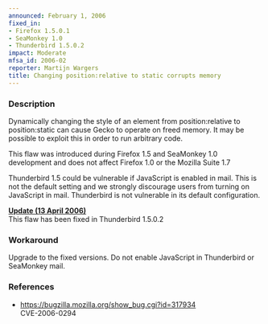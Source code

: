 ```yaml
---
announced: February 1, 2006
fixed_in:
- Firefox 1.5.0.1
- SeaMonkey 1.0
- Thunderbird 1.5.0.2
impact: Moderate
mfsa_id: 2006-02
reporter: Martijn Wargers
title: Changing position:relative to static corrupts memory
---
```


<h3>Description</h3>

<p>Dynamically changing the style of an element from position:relative
to position:static can cause Gecko to operate on freed memory.
It may be possible to exploit this in order to run arbitrary
code.</p>

<p>This flaw was introduced during Firefox 1.5 and SeaMonkey 1.0
development and does not affect Firefox 1.0 or the Mozilla Suite 1.7</p>

<p class="note">Thunderbird 1.5 could be vulnerable if JavaScript is
enabled in mail. This is not the default setting and we strongly
discourage users from turning on JavaScript in mail. Thunderbird
is not vulnerable in its default configuration.</p>

<p><strong style="text-decoration: underline;">Update (13 April 2006)</strong><br/>
This flaw has been fixed in Thunderbird 1.5.0.2</p>

<h3>Workaround</h3>

<p>Upgrade to the fixed versions. Do not enable JavaScript in Thunderbird
or SeaMonkey mail.</p>

<h3>References</h3>

<ul>
<li><a href="https://bugzilla.mozilla.org/show_bug.cgi?id=317934">
https://bugzilla.mozilla.org/show_bug.cgi?id=317934</a><br/>
CVE-2006-0294</li>
</ul>



